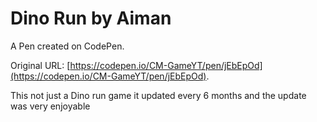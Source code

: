 # Dino Run by Aiman

A Pen created on CodePen.

Original URL: [https://codepen.io/CM-GameYT/pen/jEbEpOd](https://codepen.io/CM-GameYT/pen/jEbEpOd).

This not just a Dino run game it updated every 6 months and the update was very enjoyable 